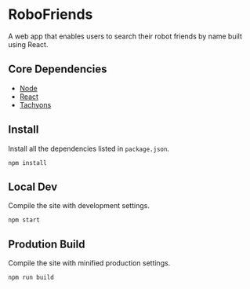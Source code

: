 # RoboFriends

A web app that enables users to search their robot friends by name built using React.

## Core Dependencies

* [Node](https://nodejs.org/en)
* [React](https://react.dev/)
* [Tachyons](https://tachyons.io/)

## Install

Install all the dependencies listed in `package.json`.

```
npm install
```

## Local Dev 

Compile the site with development settings.

```
npm start
```

## Prodution Build

Compile the site with minified production settings.

```
npm run build
```
